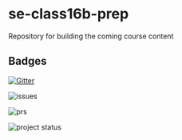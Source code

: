 # se-class16b-prep
Repository for building the coming course content

## Badges
[![Gitter](https://img.shields.io/gitter/room/nwjs/nw.js.svg)](https://gitter.im/jce-il/se-class16b-prep)

![issues](http://issuestats.com/github/jce-il/se-class16b-prep/badge/issue?style=flat-square)

![prs](http://issuestats.com/github/jce-il/se-class16b-prep/badge/pr?style=flat-square)

![project status](https://img.shields.io/badge/se----class%20project-ms1--idea-green.svg)
